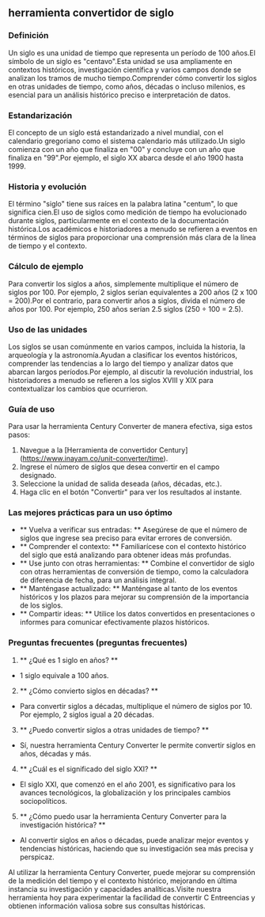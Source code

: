 ## herramienta convertidor de siglo

### Definición
Un siglo es una unidad de tiempo que representa un período de 100 años.El símbolo de un siglo es "centavo".Esta unidad se usa ampliamente en contextos históricos, investigación científica y varios campos donde se analizan los tramos de mucho tiempo.Comprender cómo convertir los siglos en otras unidades de tiempo, como años, décadas o incluso milenios, es esencial para un análisis histórico preciso e interpretación de datos.

### Estandarización
El concepto de un siglo está estandarizado a nivel mundial, con el calendario gregoriano como el sistema calendario más utilizado.Un siglo comienza con un año que finaliza en "00" y concluye con un año que finaliza en "99".Por ejemplo, el siglo XX abarca desde el año 1900 hasta 1999.

### Historia y evolución
El término "siglo" tiene sus raíces en la palabra latina "centum", lo que significa cien.El uso de siglos como medición de tiempo ha evolucionado durante siglos, particularmente en el contexto de la documentación histórica.Los académicos e historiadores a menudo se refieren a eventos en términos de siglos para proporcionar una comprensión más clara de la línea de tiempo y el contexto.

### Cálculo de ejemplo
Para convertir los siglos a años, simplemente multiplique el número de siglos por 100. Por ejemplo, 2 siglos serían equivalentes a 200 años (2 x 100 = 200).Por el contrario, para convertir años a siglos, divida el número de años por 100. Por ejemplo, 250 años serían 2.5 siglos (250 ÷ 100 = 2.5).

### Uso de las unidades
Los siglos se usan comúnmente en varios campos, incluida la historia, la arqueología y la astronomía.Ayudan a clasificar los eventos históricos, comprender las tendencias a lo largo del tiempo y analizar datos que abarcan largos períodos.Por ejemplo, al discutir la revolución industrial, los historiadores a menudo se refieren a los siglos XVIII y XIX para contextualizar los cambios que ocurrieron.

### Guía de uso
Para usar la herramienta Century Converter de manera efectiva, siga estos pasos:
1. Navegue a la [Herramienta de convertidor Century] (https://www.inayam.co/unit-converter/time).
2. Ingrese el número de siglos que desea convertir en el campo designado.
3. Seleccione la unidad de salida deseada (años, décadas, etc.).
4. Haga clic en el botón "Convertir" para ver los resultados al instante.

### Las mejores prácticas para un uso óptimo
- ** Vuelva a verificar sus entradas: ** Asegúrese de que el número de siglos que ingrese sea preciso para evitar errores de conversión.
- ** Comprender el contexto: ** Familiarícese con el contexto histórico del siglo que está analizando para obtener ideas más profundas.
- ** Use junto con otras herramientas: ** Combine el convertidor de siglo con otras herramientas de conversión de tiempo, como la calculadora de diferencia de fecha, para un análisis integral.
- ** Manténgase actualizado: ** Manténgase al tanto de los eventos históricos y los plazos para mejorar su comprensión de la importancia de los siglos.
- ** Compartir ideas: ** Utilice los datos convertidos en presentaciones o informes para comunicar efectivamente plazos históricos.

### Preguntas frecuentes (preguntas frecuentes)

1. ** ¿Qué es 1 siglo en años? **
- 1 siglo equivale a 100 años.

2. ** ¿Cómo convierto siglos en décadas? **
- Para convertir siglos a décadas, multiplique el número de siglos por 10. Por ejemplo, 2 siglos igual a 20 décadas.

3. ** ¿Puedo convertir siglos a otras unidades de tiempo? **
- Sí, nuestra herramienta Century Converter le permite convertir siglos en años, décadas y más.

4. ** ¿Cuál es el significado del siglo XXI? **
- El siglo XXI, que comenzó en el año 2001, es significativo para los avances tecnológicos, la globalización y los principales cambios sociopolíticos.

5. ** ¿Cómo puedo usar la herramienta Century Converter para la investigación histórica? **
- Al convertir siglos en años o décadas, puede analizar mejor eventos y tendencias históricas, haciendo que su investigación sea más precisa y perspicaz.

Al utilizar la herramienta Century Converter, puede mejorar su comprensión de la medición del tiempo y el contexto histórico, mejorando en última instancia su investigación y capacidades analíticas.Visite nuestra herramienta hoy para experimentar la facilidad de convertir C Entreencias y obtienen información valiosa sobre sus consultas históricas.